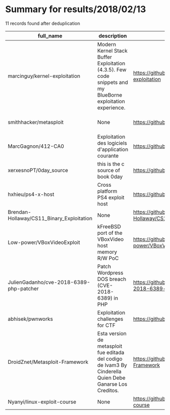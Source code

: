 
# Summary for results/2018/02/13
    
11 records found after deduplication

| full_name | description | html_url | matched_list | matched_count | pushed_at | size | stargazers_count | language | forks_count | vul_ids |
|-------------------------------------------|--------------------------------------------------------------------------------------------------------------|--------------------------------------------------------------|----------------------------------|-----------------|---------------------------|--------|--------------------|------------|---------------|-------------------|
| marcinguy/kernel-exploitation | Modern Kernel Stack Buffer Exploitation (4.3.5). Few code snippets and my BlueBorne exploitation experience. | https://github.com/marcinguy/kernel-exploitation | ['exploit'] | 1 | 2018-02-13 13:02:51+00:00 | 222 | 16 | C | 10 | [] |
| smithhacker/metasploit | None | https://github.com/smithhacker/metasploit | ['metasploit module OR payload'] | 1 | 2018-02-13 19:10:21+00:00 | 6 | 0 | Shell | 0 | [] |
| MarcGagnon/412-CA0 | Exploitation des logiciels d'application courante | https://github.com/MarcGagnon/412-CA0 | ['exploit'] | 1 | 2018-02-13 14:09:47+00:00 | 3442 | 0 | | 0 | [] |
| xerxesnoPT/0day_source | this is the c source of book 0day | https://github.com/xerxesnoPT/0day_source | ['0day'] | 1 | 2018-02-13 06:47:25+00:00 | 11 | 0 | C | 0 | [] |
| hxhieu/ps4-x-host | Cross platform PS4 exploit host | https://github.com/hxhieu/ps4-x-host | ['exploit'] | 1 | 2018-02-13 08:00:13+00:00 | 871 | 0 | JavaScript | 0 | [] |
| Brendan-Hollaway/CS11_Binary_Exploitation | None | https://github.com/Brendan-Hollaway/CS11_Binary_Exploitation | ['exploit'] | 1 | 2018-02-13 17:46:39+00:00 | 259 | 0 | C | 0 | [] |
| Low-power/VBoxVideoExploit | kFreeBSD port of the VBoxVideo host memory R/W PoC | https://github.com/Low-power/VBoxVideoExploit | ['exploit'] | 1 | 2018-02-13 05:39:10+00:00 | 366 | 0 | C | 0 | [] |
| JulienGadanho/cve-2018-6389-php-patcher | Patch Wordpress DOS breach (CVE-2018-6389) in PHP | https://github.com/JulienGadanho/cve-2018-6389-php-patcher | ['cve-2'] | 1 | 2018-02-13 08:19:53+00:00 | 2 | 1 | PHP | 3 | ['CVE-2018-6389'] |
| abhisek/pwnworks | Exploitation challenges for CTF | https://github.com/abhisek/pwnworks | ['exploit'] | 1 | 2018-02-13 17:50:30+00:00 | 73 | 65 | Shell | 10 | [] |
| DroidZnet/Metasploit-Framework | Esta version de metasploit fue editada del codigo de Ivam3 By Cinderella Quien Debe Ganarse Los Creditos. | https://github.com/DroidZnet/Metasploit-Framework | ['metasploit module OR payload'] | 1 | 2018-02-13 11:46:07+00:00 | 2 | 1 | Shell | 0 | [] |
| Nyanyi/linux-exploit-course | None | https://github.com/Nyanyi/linux-exploit-course | ['exploit'] | 1 | 2018-02-13 11:24:26+00:00 | 2461 | 2 | Python | 1 | [] |
